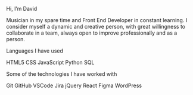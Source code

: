 
Hi, I’m David

Musician in my spare time and Front End Developer in constant learning. I consider myself a dynamic and creative person, with great willingness to collaborate in a team, always open to improve professionally and as a person.



Languages I have used

 HTML5 CSS JavaScript Python SQL 

Some of the technologies I have worked with

Git GitHub VSCode Jira jQuery React Figma WordPress
